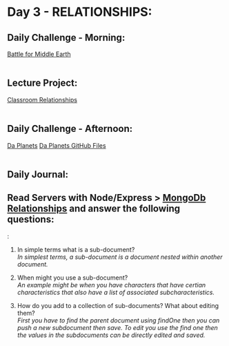 # Day 3 - RELATIONSHIPS:

## Daily Challenge - Morning:
[Battle for Middle Earth](https://github.com/IDMiller2020/week5-day3-morning-challenge)
<br> <br>
## Lecture Project:
[Classroom Relationships](https://github.com/IDMiller2020/spring21-classroom-relationships) <br><br>

## Daily Challenge - Afternoon:
[Da Planets]()
[Da Planets GitHub Files](https://github.com/IDMiller2020/da-planets)
<br> <br>

## Daily Journal:
## Read Servers with Node/Express > [MongoDb Relationships](https://codeworksacademy.com/fs-student-guide/resources/wk5/02-Relationships/) and answer the following questions:
:
1. In simple terms what is a sub-document? <br>
*In simplest terms, a sub-document is a document nested within another document.* <br>

2. When might you use a sub-document? <br>
*An example might be when you have characters that have certian characteristics that also have a list of associated subcharacteristics.* <br>

3. How do you add to a collection of sub-documents? What about editing them? <br>
*First you have to find the parent document using findOne then you can push a new subdocument then save.  To edit you use the find one then the values in the subdocuments can be directly edited and saved.* <br>
